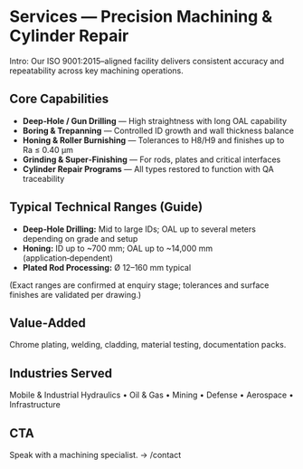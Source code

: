 # Services — Precision Machining & Cylinder Repair

Intro: Our ISO 9001:2015–aligned facility delivers consistent accuracy and repeatability across key machining operations.

## Core Capabilities
- **Deep‑Hole / Gun Drilling** — High straightness with long OAL capability  
- **Boring & Trepanning** — Controlled ID growth and wall thickness balance  
- **Honing & Roller Burnishing** — Tolerances to H8/H9 and finishes up to Ra ≤ 0.40 µm  
- **Grinding & Super‑Finishing** — For rods, plates and critical interfaces  
- **Cylinder Repair Programs** — All types restored to function with QA traceability

## Typical Technical Ranges (Guide)
- **Deep‑Hole Drilling:** Mid to large IDs; OAL up to several meters depending on grade and setup  
- **Honing:** ID up to ~700 mm; OAL up to ~14,000 mm (application‑dependent)  
- **Plated Rod Processing:** Ø 12–160 mm typical

(Exact ranges are confirmed at enquiry stage; tolerances and surface finishes are validated per drawing.)

## Value‑Added
Chrome plating, welding, cladding, material testing, documentation packs.

## Industries Served
Mobile & Industrial Hydraulics • Oil & Gas • Mining • Defense • Aerospace • Infrastructure

## CTA
Speak with a machining specialist. → /contact
